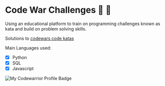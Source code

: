 # Code War Challenges :space_invader: 🥋


Using an educational platform to train on programming challenges known as kata and build on problem solving skills.

Solutions to [codewars code katas](https://www.codewars.com/users/naistangz)

Main Languages used:
- [x] Python 
- [x] SQL
- [x] Javascript

![My Codewarrior Profile Badge](https://www.codewars.com/users/naistangz/badges/large)